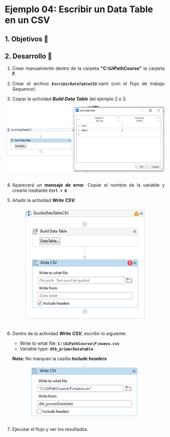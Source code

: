 # Ejemplo 04: Escribir un Data Table en un CSV

<div style="text-align: justify;">

## 1. Objetivos :dart:

## 2. Desarrollo :hammer:

1. Crear manualmente dentro de la carpeta **"C:\UiPathCourse\"** la carpeta **F**.

2. Crear el archivo ***`EscribirDataTableCSV`***.xaml (con el flujo de trabajo *Sequence*).

3. Copiar la actividad ***Build Data Table*** del ejemplo 2 o 3.

<div align="center">
<img src="assets/image03.png" align="center">
</div>
<br>

4. Aparecerá un **mensaje de error**. Copiar el nombre de la variable y crearla mediante **`Ctrl + K`**

5. Añadir la actividad ***Write CSV***.

<div align="center">
<img src="assets/image05.png" align="center">
</div>
<br>

6. Dentro de la actividad ***Write CSV***, escribir lo siguiente:

    - Write to what file: **`C:\UiPathCourse\F\nuevo.csv`**
    - Variable type: **`dtb_primerDatatable`**

    **Nota:** No marquen la casilla ***Include headers***

<div align="center">
<img src="assets/image06.png" align="center">
</div>
<br>

7. Ejecutar el flujo y ver los resultados.

</div>